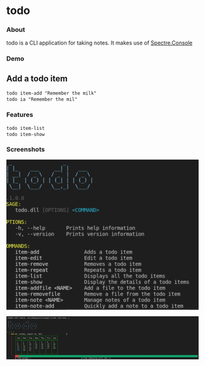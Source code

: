 # todo

### About

todo is a CLI application for taking notes. It makes use of [Spectre.Console](https://github.com/spectreconsole/spectre.console)

### Demo

## Add a todo item
    todo item-add "Remember the milk"
    todo ia "Remember the mil"

### Features
    todo item-list
    todo item-show

### Screenshots

![Todo commands](/Images/commands.png "Commands")

![item-show command](/Images/command_item_show.png "Item show command")